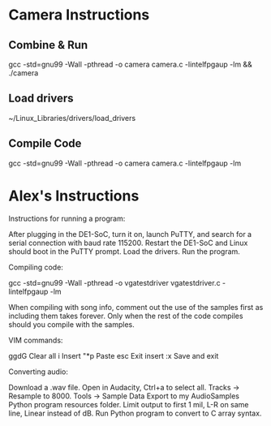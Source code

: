 # Camera Instructions
## Combine & Run
gcc -std=gnu99 -Wall -pthread -o camera camera.c -lintelfpgaup -lm && ./camera

## Load drivers
~/Linux_Libraries/drivers/load_drivers

## Compile Code
gcc -std=gnu99 -Wall -pthread -o camera camera.c -lintelfpgaup -lm


# Alex's Instructions
Instructions for running a program:

After plugging in the DE1-SoC, turn it on, launch PuTTY, and search for a serial connection with baud rate 115200.
Restart the DE1-SoC and Linux should boot in the PuTTY prompt.
Load the drivers.
Run the program.

Compiling code:

gcc -std=gnu99 -Wall -pthread -o vgatestdriver vgatestdriver.c -lintelfpgaup -lm

When compiling with song info, comment out the use of the samples first as including them takes forever. Only when the rest of the code compiles should you compile with the samples.

VIM commands:

ggdG Clear all
i Insert
"*p Paste
esc Exit insert
:x Save and exit

Converting audio:

Download a .wav file.
Open in Audacity, Ctrl+a to select all.
Tracks -> Resample to 8000.
Tools -> Sample Data Export to my AudioSamples Python program resources folder.
Limit output to first 1 mil, L-R on same line, Linear instead of dB.
Run Python program to convert to C array syntax.